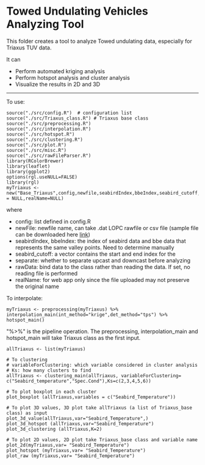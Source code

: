 # Towed Undulating Vehicles Analyzing Tool
	
This folder creates a tool to analyze Towed undulating data, especially for Triaxus TUV data.

It can 
* Perform automated kriging analysis
* Perform hotspot analysis and cluster analysis
* Visualize the results in 2D and 3D

---
To use:

	source("./src/config.R")  # configuration list
	source("./src/Triaxus_class.R") # Triaxus base class
	source("./src/preprocessing.R")
	source("./src/interpolation.R")
	source("./src/hotspot.R")
	source("./src/clustering.R")
	source("./src/plot.R")
	source("./src/misc.R")
	source("./src/rawFileParser.R")
	library(RColorBrewer)
	library(leaflet)
	library(ggplot2)
	options(rgl.useNULL=FALSE)
	library(rgl)
	myTriaxus <- new("Base_Triaxus",config,newfile,seabirdIndex,bbeIndex,seabird_cutoff,separate=config$separate,rawData = NULL,realName=NULL)
	
where 

*	config: list defined in config.R
*	newFile: newfile name, can take .dat LOPC rawfile or csv file (sample file can be downloaded here [link](https://www.dropbox.com/sh/jezabaryohpfdnf/AABCzXVb0AVOPhRmDVgX538-a?dl=0))
*	seabirdIndex, bbeIndex:  the index of seabird data and bbe data that represents the same valley points. Need to determine manually 
*	seabird_cutoff:  a vector contains the start and end index for the
*	separate: whether to separate upcast and downcast before analyzing
*	rawData: bind data to the class rather than reading the data. If set, no reading file is performed
*	realName: for web app only since the file uploaded may not preserve the original name
	
To interpolate:

	myTriaxus <- preprocessing(myTriaxus) %>% interpolation_main(int_method="krige",det_method="tps") %>% hotspot_main() 
	
"%>%" is the pipeline operation. The preprocessing, interpolation_main and hotspot_main will take Triaxus class as the first input.


	allTriaxus <- list(myTriaxus)
	
	# To clustering
	# variableForClustering: which variable considered in cluster analysis
	# Ks: how many clusters to find
	allTriaxus <- clustering_main(allTriaxus, variableForClustering= c("Seabird_temperature","Spec.Cond"),Ks=c(2,3,4,5,6))
		
	# To plot boxplot in each cluster
	plot_boxplot (allTriaxus,variables = c("Seabird_Temperature"))
	
	# To plot 3D values, 3D plot take allTriaxus (a list of Triaxus_base class) as input
	plot_3d_value(allTriaxus,var="Seabird_Temperature",)
	plot_3d_hotspot (allTriaxus,var="Seabird_Temperature")
	plot_3d_clustering (allTriaxus,K=2)

	# To plot 2D values, 2D plot take Triaxus_base class and variable name
	plot_2d(myTriaxus,var= "Seabird_Temperature")
	plot_hotspot (myTriaxus,var= "Seabird_Temperature")
	plot_raw (myTriaxus,var= "Seabird_Temperature")

